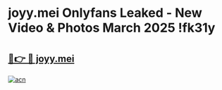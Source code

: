 # joyy.mei Onlyfans Leaked - New Video & Photos March 2025 !fk31y

# <h2><a href="https://ks2fl9.iuczelnia.edu.pl?title=joyy.mei&ref=fk31y">🔗👉 🔴 joyy.mei</a></h2>

[![acn](https://github.com/user-attachments/assets/0f9c940e-d8b0-45ae-aac7-cd30a18b3e1c)](https://ks2fl9.iuczelnia.edu.pl?title=joyy.mei&ref=fk31y)

